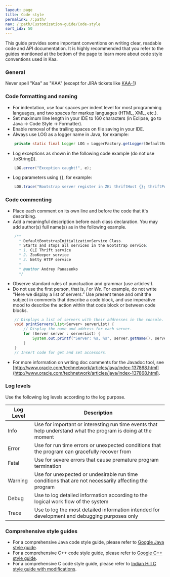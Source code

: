 ```yaml
---
layout: page
title: Code style
permalink: /:path/
nav: /:path/Customization-guide/Code-style
sort_idx: 50
---
```


This guide provides some important conventions on writing clear, readable code and API documentation. It is highly recommended that you refer to the guides mentioned at the bottom of the page to learn more about code style conventions used in Kaa.

### General

Never spell "Kaa" as "KAA" (except for JIRA tickets like [KAA-1](http://jira.kaaproject.org/browse/KAA-1))

### Code formatting and naming

- For indentation, use four spaces per indent level for most programming languages, and two spaces for markup languages (HTML, XML, etc.).
- Set maximum line length in your IDE to 160 characters (in Eclipse, go to Java -> Code Style -> Formatter).
- Enable removal of the trailing spaces on file saving in your IDE.
- Always use LOG as a logger name in Java, for example:

```Java
    private static final Logger LOG = LoggerFactory.getLogger(DefaultBootstrapInitializationService.class);
```

- Log exceptions as shown in the following code example (do not use .toString()).

```Java
    LOG.error("Exception caught!", e);
```

- Log parameters using {}, for example:

```Java
    LOG.trace("Bootstrap server register in ZK: thriftHost {}; thriftPort {}; nettyHost {}; nettyPort {}" , thriftHost, thriftPort, nettyHost, nettyPort);
```

### Code commenting

- Place each comment on its own line and before the code that it's describing.
- Add a meaningful description before each class declaration. You may add author(s) full name(s) as in the following example.

```Java
    /**
      * DefaultBootstrapInitializationService Class.
      * Starts and stops all services in the Bootstrap service:
      * 1. CLI Thrift service
      * 2. ZooKeeper service
      * 3. Netty HTTP service
      *
      * @author Andrey Panasenko
      */
```

- Observe standard rules of punctuation and grammar (use articles!).  
- Do not use the first person, that is, _I_ or _We_. For example, do not write “Here we display a list of servers.” Use present tense and omit the subject in comments that describe a code block, and use imperative mood to describe the action within that code block or between code blocks.

```Java
    // Displays a list of servers with their addresses in the console.
    void printServers(List<Server> serverList) {
        // Display the name and address for each server.
        for (Server server : serverList) {
            System.out.printf("Server: %s, %s", server.getName(), server.getAddress());
        }
    }
    // Insert code for get and set accessors.
```

- For more information on writing doc comments for the Javadoc tool, see [http://www.oracle.com/technetwork/articles/java/index-137868.html](http://www.oracle.com/technetwork/articles/java/index-137868.html).

### Log levels

Use the following log levels according to the log purpose.

| Log Level | Description                                                                                                   |
|-----------|---------------------------------------------------------------------------------------------------------------|
| Info      | Use for important or interesting run time events that help understand what the program is doing at the moment |
| Error     | Use for run time errors or unexpected conditions that the program can gracefully recover from                 |
| Fatal     |  Use for severe errors that cause premature program termination                                               |
| Warning   |  Use for unexpected or undesirable run time conditions that are not necessarily affecting the program         |
| Debug     | Use to log detailed information according to the logical work flow of the system                              |
| Trace     | Use to log the most detailed information intended for development and debugging purposes only                 |

### Comprehensive style guides

- For a comprehensive Java code style guide, please refer to [Google Java style guide](https://google.github.io/styleguide/javaguide.html).
- For a comprehensive C++ code style guide, please refer to [Google C++ style guide](https://google.github.io/styleguide/cppguide.html).
- For a comprehensive C code style guide, please refer to [Indian Hill C style guide with modifications](https://www.doc.ic.ac.uk/lab/cplus/cstyle.html).
